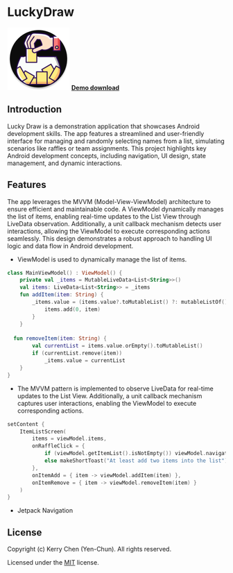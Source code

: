 # LuckyDraw 

[![Download Demo](https://github.com/whogashaga/LuckyDraw/blob/main/app/src/main/res/mipmap-xxhdpi/ic_launcher_round.webp)](https://drive.google.com/file/d/188FonyxL7JIkdaxHJ2ejQOT3CKsycLTF/view?usp=sharing)
[**Demo download**](https://drive.google.com/file/d/188FonyxL7JIkdaxHJ2ejQOT3CKsycLTF/view?usp=sharing)


## Introduction

Lucky Draw is a demonstration application that showcases Android development skills. The app features a streamlined and user-friendly interface for managing and randomly selecting names from a list, simulating scenarios like raffles or team assignments. This project highlights key Android development concepts, including navigation, UI design, state management, and dynamic interactions.

## Features

The app leverages the MVVM (Model-View-ViewModel) architecture to ensure efficient and maintainable code. A ViewModel dynamically manages the list of items, enabling real-time updates to the List View through LiveData observation. Additionally, a unit callback mechanism detects user interactions, allowing the ViewModel to execute corresponding actions seamlessly. This design demonstrates a robust approach to handling UI logic and data flow in Android development.

- ViewModel is used to dynamically manage the list of items.
```Kotlin
class MainViewModel() : ViewModel() {
    private val _items = MutableLiveData<List<String>>()
    val items: LiveData<List<String>> = _items
    fun addItem(item: String) {
        _items.value = (items.value?.toMutableList() ?: mutableListOf()).also { items ->
            items.add(0, item)
        }
    }

  fun removeItem(item: String) {
        val currentList = items.value.orEmpty().toMutableList()
        if (currentList.remove(item))
            _items.value = currentList
    }
}
```

- The MVVM pattern is implemented to observe LiveData for real-time updates to the List View. Additionally, a unit callback mechanism captures user interactions, enabling the ViewModel to execute corresponding actions.
```Kotlin
setContent {
    ItemListScreen(
        items = viewModel.items,
        onRaffleClick = {
            if (viewModel.getItemList().isNotEmpty()) viewModel.navigateRaffle()
            else makeShortToast("At least add two items into the list")
        },
        onItemAdd = { item -> viewModel.addItem(item) },
        onItemRemove = { item -> viewModel.removeItem(item) }
    )
}
```
  
- Jetpack Navigation



## License

Copyright (c) Kerry Chen (Yen-Chun). All rights reserved.

Licensed under the [MIT](LICENSE) license.
